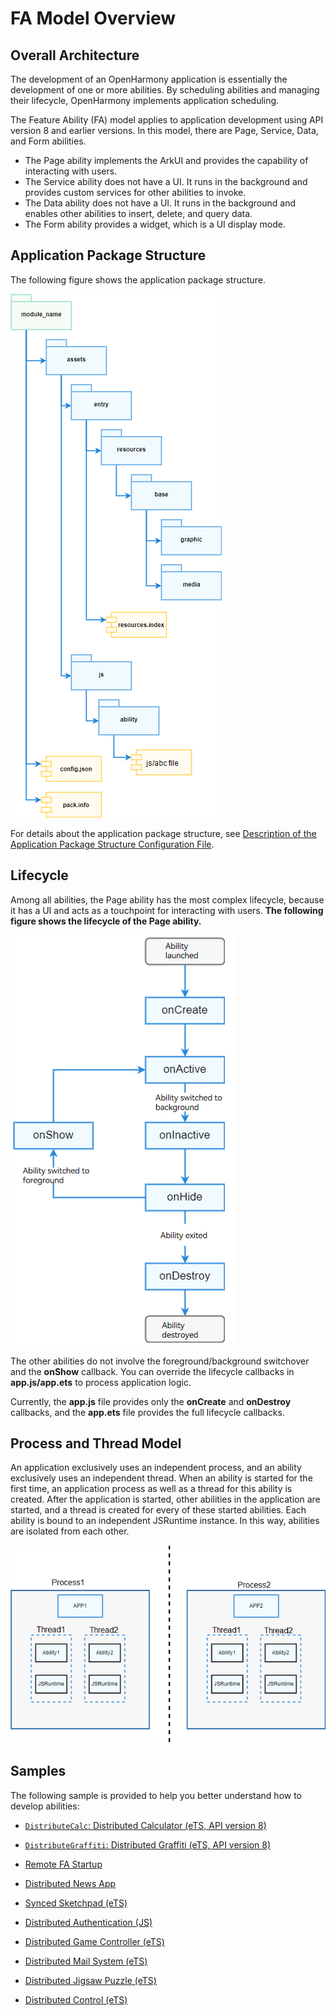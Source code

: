 # FA Model Overview

## Overall Architecture
The development of an OpenHarmony application is essentially the development of one or more abilities. By scheduling abilities and managing their lifecycle, OpenHarmony implements application scheduling.

The Feature Ability (FA) model applies to application development using API version 8 and earlier versions. In this model, there are Page, Service, Data, and Form abilities.  
- The Page ability implements the ArkUI and provides the capability of interacting with users.
- The Service ability does not have a UI. It runs in the background and provides custom services for other abilities to invoke. 
- The Data ability does not have a UI. It runs in the background and enables other abilities to insert, delete, and query data.
- The Form ability provides a widget, which is a UI display mode.

## Application Package Structure

The following figure shows the application package structure.

![fa-package-info](figures/fa-package-info.png)

For details about the application package structure, see [Description of the Application Package Structure Configuration File](../quick-start/package-structure.md).

## Lifecycle

Among all abilities, the Page ability has the most complex lifecycle, because it has a UI and acts as a touchpoint for interacting with users.
**The following figure shows the lifecycle of the Page ability.**

![fa-pageAbility-lifecycle](figures/fa-pageAbility-lifecycle.png)

The other abilities do not involve the foreground/background switchover and the **onShow** callback.
You can override the lifecycle callbacks in **app.js/app.ets** to process application logic.

Currently, the **app.js** file provides only the **onCreate** and **onDestroy** callbacks, and the **app.ets** file provides the full lifecycle callbacks.


## Process and Thread Model
An application exclusively uses an independent process, and an ability exclusively uses an independent thread. When an ability is started for the first time, an application process as well as a thread for this ability is created. After the application is started, other abilities in the application are started, and a thread is created for every of these started abilities. Each ability is bound to an independent JSRuntime instance. In this way, abilities are isolated from each other.

![fa-threading-model](figures/fa-threading-model.png)
## Samples
The following sample is provided to help you better understand how to develop abilities:

- [`DistributeCalc`: Distributed Calculator (eTS, API version 8)](https://gitee.com/openharmony/app_samples/tree/master/Preset/DistributeCalc)
- [`DistributeGraffiti`: Distributed Graffiti (eTS, API version 8)](https://gitee.com/openharmony/app_samples/tree/master/ability/DistributedGraffiti)

- [Remote FA Startup](https://gitee.com/openharmony/codelabs/tree/master/Distributed/RemoteStartFA)
- [Distributed News App](https://gitee.com/openharmony/codelabs/tree/master/Distributed/NewsDemo)
- [Synced Sketchpad (eTS)](https://gitee.com/openharmony/codelabs/tree/master/Distributed/DistributeDatabaseDrawEts)
- [Distributed Authentication (JS)](https://gitee.com/openharmony/codelabs/tree/master/Distributed/GameAuthOpenH)
- [Distributed Game Controller (eTS)](https://gitee.com/openharmony/codelabs/tree/master/Distributed/HandleGameApplication)
- [Distributed Mail System (eTS)](https://gitee.com/openharmony/codelabs/tree/master/Distributed/OHMailETS)
- [Distributed Jigsaw Puzzle (eTS)](https://gitee.com/openharmony/codelabs/tree/master/Distributed/OpenHarmonyPictureGame)
- [Distributed Control (eTS)](https://gitee.com/openharmony/codelabs/tree/master/Distributed/RemoteControllerETS)
